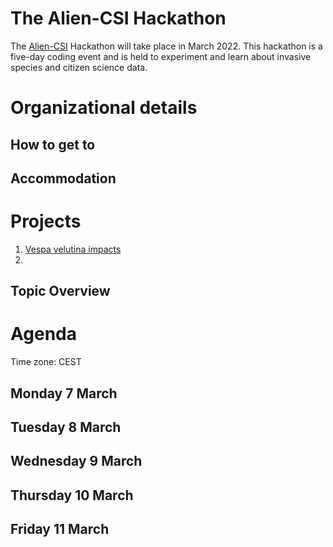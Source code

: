 # The Alien-CSI Hackathon

The [Alien-CSI](https://alien-csi.eu/) Hackathon will take place in March 2022. This hackathon is a five-day coding event and is held to experiment and learn about invasive species and citizen science data.

# Organizational details


## How to get to

## Accommodation

# Projects
1. [Vespa velutina impacts](Project/vespa/readme.md)
2. 

## Topic Overview

# Agenda
Time zone: CEST

## Monday 7 March

## Tuesday 8 March

## Wednesday 9 March

## Thursday 10 March

## Friday 11 March
